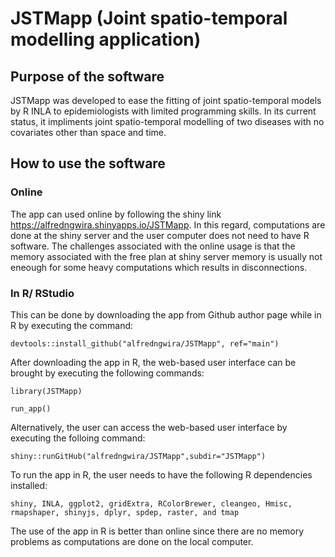 # JSTMapp (Joint spatio-temporal modelling application)
## Purpose of the software
JSTMapp was developed to ease the fitting of joint spatio-temporal models by R INLA to epidemiologists with limited programming skills. In its current status, it impliments joint spatio-temporal modelling of two diseases with no covariates other than space and time.
## How to use the software
### Online
The app can used online by following the shiny link https://alfredngwira.shinyapps.io/JSTMapp. In this regard, computations are done at the shiny server and the user computer does not need to have R software. The challenges associated with the online usage is that the memory associated with the free plan at shiny server memory is usually not eneough for some heavy computations which results in disconnections. 
### In R/ RStudio
This can be done by downloading the app from Github author page while in R by executing the command: 

```devtools::install_github("alfredngwira/JSTMapp", ref="main")```

After downloading the app in R, the web-based user interface can be brought by executing the following commands:

```library(JSTMapp)```

```run_app()```

Alternatively, the user can access the web-based user interface by executing the folloing command:

```shiny::runGitHub("alfredngwira/JSTMapp",subdir="JSTMapp")```

To run the app in R, the user needs to have the following R dependencies installed:

```shiny, INLA, ggplot2, gridExtra, RColorBrewer, cleangeo, Hmisc, rmapshaper, shinyjs, dplyr, spdep, raster, and tmap```

The use of the app in R is better than online since there are no memory problems as computations are done on the local computer.

